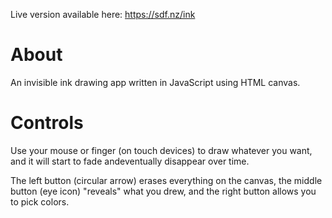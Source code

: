 Live version available here: https://sdf.nz/ink

# About
An invisible ink drawing app written in JavaScript using HTML canvas. 

# Controls
Use your mouse or finger (on touch devices) to draw whatever you want, and it will start to fade andeventually disappear over time.

The left button (circular arrow) erases everything on the canvas, the middle button (eye icon) "reveals" what you drew, and the right button allows you to pick colors.
